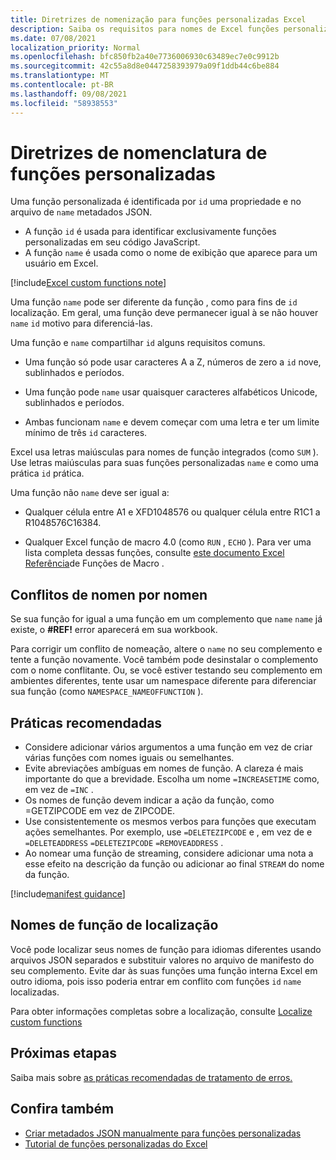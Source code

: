 ```yaml
---
title: Diretrizes de nomenização para funções personalizadas Excel
description: Saiba os requisitos para nomes de Excel funções personalizadas e evite armadilhas comuns de nomenbo.
ms.date: 07/08/2021
localization_priority: Normal
ms.openlocfilehash: bfc850fb2a40e7736006930c63489ec7e0c9912b
ms.sourcegitcommit: 42c55a8d8e0447258393979a09f1ddb44c6be884
ms.translationtype: MT
ms.contentlocale: pt-BR
ms.lasthandoff: 09/08/2021
ms.locfileid: "58938553"
---
```

# <a name="custom-functions-naming-guidelines"></a>Diretrizes de nomenclatura de funções personalizadas

Uma função personalizada é identificada por `id` uma propriedade e no arquivo de `name` metadados JSON.

- A função `id` é usada para identificar exclusivamente funções personalizadas em seu código JavaScript.
- A função `name` é usada como o nome de exibição que aparece para um usuário em Excel.

[!include[Excel custom functions note](../includes/excel-custom-functions-note.md)]

Uma função `name` pode ser diferente da função , como para fins de `id` localização. Em geral, uma função deve permanecer igual à se não houver `name` `id` motivo para diferenciá-las.

Uma função e `name` compartilhar `id` alguns requisitos comuns.

- Uma função só pode usar caracteres A a Z, números de zero a `id` nove, sublinhados e períodos.

- Uma função pode `name` usar quaisquer caracteres alfabéticos Unicode, sublinhados e períodos.

- Ambas funcionam `name` e devem começar com uma letra e ter um limite mínimo de três `id` caracteres.

Excel usa letras maiúsculas para nomes de função integrados (como `SUM` ). Use letras maiúsculas para suas funções personalizadas `name` e como uma prática `id` prática.

Uma função não `name` deve ser igual a:

- Qualquer célula entre A1 e XFD1048576 ou qualquer célula entre R1C1 a R1048576C16384.

- Qualquer Excel função de macro 4.0 (como `RUN` , `ECHO` ).  Para ver uma lista completa dessas funções, consulte [este documento Excel Referência](https://d13ot9o61jdzpp.cloudfront.net/files/Excel%204.0%20Macro%20Functions%20Reference.pdf)de Funções de Macro .

## <a name="naming-conflicts"></a>Conflitos de nomen por nomen

Se sua função for igual a uma função em um complemento que `name` `name` já existe, o **#REF!** error aparecerá em sua workbook.

Para corrigir um conflito de nomeação, altere o `name` no seu complemento e tente a função novamente. Você também pode desinstalar o complemento com o nome conflitante. Ou, se você estiver testando seu complemento em ambientes diferentes, tente usar um namespace diferente para diferenciar sua função (como `NAMESPACE_NAMEOFFUNCTION` ).

## <a name="best-practices"></a>Práticas recomendadas

- Considere adicionar vários argumentos a uma função em vez de criar várias funções com nomes iguais ou semelhantes.
- Evite abreviações ambíguas em nomes de função. A clareza é mais importante do que a brevidade. Escolha um nome `=INCREASETIME` como, em vez de `=INC` .
- Os nomes de função devem indicar a ação da função, como =GETZIPCODE em vez de ZIPCODE.
- Use consistentemente os mesmos verbos para funções que executam ações semelhantes. Por exemplo, use `=DELETEZIPCODE` e , em vez de e `=DELETEADDRESS` `=DELETEZIPCODE` `=REMOVEADDRESS` .
- Ao nomear uma função de streaming, considere adicionar uma nota a esse efeito na descrição da função ou adicionar ao final `STREAM` do nome da função.

[!include[manifest guidance](../includes/manifest-guidance.md)]

## <a name="localizing-function-names"></a>Nomes de função de localização

Você pode localizar seus nomes de função para idiomas diferentes usando arquivos JSON separados e substituir valores no arquivo de manifesto do seu complemento. Evite dar às suas funções uma função interna Excel em outro idioma, pois isso poderia entrar em conflito com funções `id` `name` localizadas.

Para obter informações completas sobre a localização, consulte [Localize custom functions](custom-functions-localize.md)

## <a name="next-steps"></a>Próximas etapas

Saiba mais sobre [as práticas recomendadas de tratamento de erros.](custom-functions-errors.md)

## <a name="see-also"></a>Confira também

* [Criar metadados JSON manualmente para funções personalizadas](custom-functions-json.md)
* [Tutorial de funções personalizadas do Excel](../tutorials/excel-tutorial-create-custom-functions.md)
